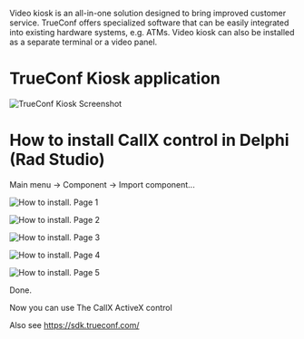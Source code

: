Video kiosk is an all-in-one solution designed to bring improved customer service. TrueConf offers specialized software that can be easily integrated into existing hardware systems, e.g. ATMs. Video kiosk can also be installed as a separate terminal or a video panel.

# TrueConf Kiosk application

![TrueConf Kiosk Screenshot](https://trueconf.com/blog/wp-content/uploads-com/2018/07/animation.gif)

# How to install CallX control in Delphi (Rad Studio)

Main menu → Component → Import component...

![How to install. Page 1](https://user-images.githubusercontent.com/20208639/45431373-3dac4700-b6b0-11e8-9e95-8fb94fa50f73.png)

![How to install. Page 2](https://user-images.githubusercontent.com/20208639/45431387-456beb80-b6b0-11e8-9161-03d49f5cb6f7.png)

![How to install. Page 3](https://user-images.githubusercontent.com/20208639/45431388-46048200-b6b0-11e8-9343-a3159d9fc9dc.png)

![How to install. Page 4](https://user-images.githubusercontent.com/20208639/45431390-469d1880-b6b0-11e8-9d1d-e86121431291.png)

![How to install. Page 5](https://user-images.githubusercontent.com/20208639/45431391-47ce4580-b6b0-11e8-9c3c-d397c65c8e9e.png)

Done.

Now you can use The CallX ActiveX control

Also see https://sdk.trueconf.com/
